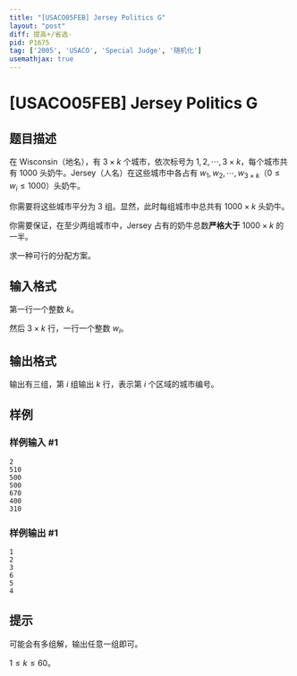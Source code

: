 ```yaml
---
title: "[USACO05FEB] Jersey Politics G"
layout: "post"
diff: 提高+/省选-
pid: P1675
tag: ['2005', 'USACO', 'Special Judge', '随机化']
usemathjax: true
---
```


# [USACO05FEB] Jersey Politics G
## 题目描述

在 Wisconsin（地名），有 $3 \times k$ 个城市，依次标号为 $1, 2, \cdots, 3 \times k$，每个城市共有 $1000$ 头奶牛。Jersey（人名）在这些城市中各占有 $w _ 1, w _ 2, \cdots, w _ {3 \times k}$（$0 \leq w _ i \leq 1000$）头奶牛。

你需要将这些城市平分为 $3$ 组。显然，此时每组城市中总共有 $1000 \times k$ 头奶牛。

你需要保证，在至少两组城市中，Jersey 占有的奶牛总数**严格大于** $1000 \times k$ 的一半。

求一种可行的分配方案。


## 输入格式

第一行一个整数 $k$。

然后 $3\times k$ 行，一行一个整数 $w_i$。
## 输出格式

输出有三组，第 $i$ 组输出 $k$ 行，表示第 $i$ 个区域的城市编号。
## 样例

### 样例输入 #1
```
2
510
500
500
670
400
310
```
### 样例输出 #1
```
1
2
3
6
5
4
```
## 提示

可能会有多组解，输出任意一组即可。

$1\le k\le 60$。
